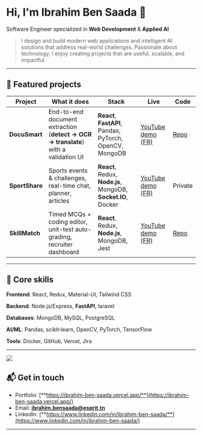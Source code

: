 # Hi, I'm **Ibrahim Ben Saada** 👋

Software Engineer specialized in **Web Development** & **Applied AI**

> I design and build modern web applications and intelligent AI solutions that address real-world challenges. Passionate about technology, I enjoy creating projects that are useful, scalable, and impactful.

---

## 🔭 Featured projects

| Project | What it does | Stack | Live | Code |
| --- | --- | --- | --- | --- |
| **DocuSmart** | End-to-end document extraction (**detect → OCR → translate**) with a validation UI | **React**, **FastAPI**, Pandas, PyTorch, OpenCV, MongoDB | [YouTube demo (FR)](https://www.youtube.com/watch?v=fIxWuwy-bl4)  | [Repo](https://github.com/brahim1219/DocuSmart) |
| **SportShare** | Sports events & challenges, real-time chat, planner, articles | **React**, Redux, **Node.js**, MongoDB, **Socket.IO**, Docker | [YouTube demo (FR)](https://www.youtube.com/watch?v=2MHQRFuO1wM&ab_channel=BrahimBenSaada) | Private |
| **SkillMatch** | Timed MCQs + coding editor, unit-test auto-grading, recruiter dashboard | **React**, Redux, **Node.js**, MongoDB, Jest | [YouTube demo (FR)](https://www.youtube.com/watch?v=KyhlMy31U90&ab_channel=BrahimBenSaada) | [Repo](https://github.com/brahim1219/SkillMatch) |


---

## 🧩 Core skills

**Frontend**: React, Redux, Material-UI, Tailwind CSS

**Backend**:  Node.js/Express, **FastAPI**, laravel

**Databases**: MongoDB, MySQL, PostgreSQL

**AI/ML**: Pandas, scikit‑learn, OpenCV, PyTorch, TensorFlow

**Tools**: Docker, GitHub, Vercel, Jira

---

<!-- # 📊 GitHub Stats:
![](https://github-readme-stats.vercel.app/api?username=brahim1219&theme=dark&hide_border=false&include_all_commits=true&count_private=true&cache_seconds=3600) -->
<!-- ![](https://nirzak-streak-stats.vercel.app/?user=brahim1219&theme=dark&hide_border=false)
![](https://github-readme-stats.vercel.app/api/top-langs/?username=brahim1219&theme=dark&hide_border=false&layout=compact&cache_seconds=3600)-->

[![](https://visitcount.itsvg.in/api?id=brahim1219&icon=0&color=0)](https://visitcount.itsvg.in)

## 📬 Get in touch

- Portfolio: [**https://ibrahim-ben-saada.vercel.app/**](https://ibrahim-ben-saada.vercel.app/)
- Email: [**ibrahim.bensaada@esprit.tn**](mailto\:ibrahim.bensaada@esprit.tn)
- LinkedIn: [**https://www.linkedin.com/in/ibrahim-ben-saada/**](https://www.linkedin.com/in/ibrahim-ben-saada/)

---

